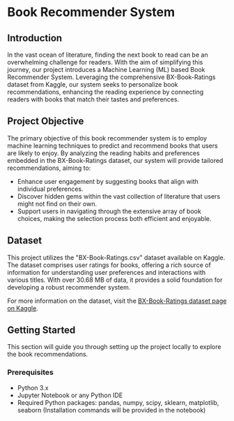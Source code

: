 # Book Recommender System

## Introduction

In the vast ocean of literature, finding the next book to read can be an overwhelming challenge for readers. With the aim of simplifying this journey, our project introduces a Machine Learning (ML) based Book Recommender System. Leveraging the comprehensive BX-Book-Ratings dataset from Kaggle, our system seeks to personalize book recommendations, enhancing the reading experience by connecting readers with books that match their tastes and preferences.

## Project Objective

The primary objective of this book recommender system is to employ machine learning techniques to predict and recommend books that users are likely to enjoy. By analyzing the reading habits and preferences embedded in the BX-Book-Ratings dataset, our system will provide tailored recommendations, aiming to:

- Enhance user engagement by suggesting books that align with individual preferences.
- Discover hidden gems within the vast collection of literature that users might not find on their own.
- Support users in navigating through the extensive array of book choices, making the selection process both efficient and enjoyable.

## Dataset

This project utilizes the "BX-Book-Ratings.csv" dataset available on Kaggle. The dataset comprises user ratings for books, offering a rich source of information for understanding user preferences and interactions with various titles. With over 30.68 MB of data, it provides a solid foundation for developing a robust recommender system.

For more information on the dataset, visit the [BX-Book-Ratings dataset page on Kaggle](https://www.kaggle.com/datasets/your-dataset-link).

## Getting Started

This section will guide you through setting up the project locally to explore the book recommendations.

### Prerequisites

- Python 3.x
- Jupyter Notebook or any Python IDE
- Required Python packages: pandas, numpy, scipy, sklearn, matplotlib, seaborn (Installation commands will be provided in the notebook)


